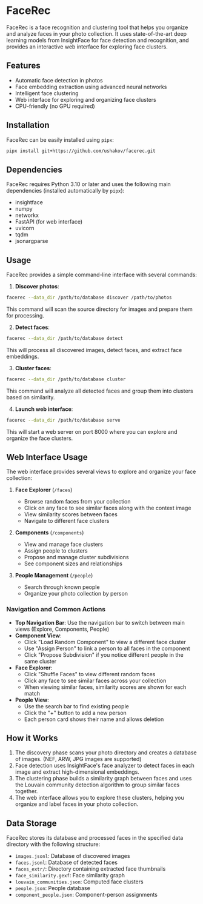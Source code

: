 # FaceRec

FaceRec is a face recognition and clustering tool that helps you organize and analyze faces in your photo collection. It uses state-of-the-art deep learning models from InsightFace for face detection and recognition, and provides an interactive web interface for exploring face clusters.

## Features

- Automatic face detection in photos
- Face embedding extraction using advanced neural networks
- Intelligent face clustering
- Web interface for exploring and organizing face clusters
- CPU-friendly (no GPU required)

## Installation

FaceRec can be easily installed using `pipx`:

```bash
pipx install git+https://github.com/ushakov/facerec.git
```

## Dependencies

FaceRec requires Python 3.10 or later and uses the following main dependencies (installed automatically by `pipx`):
- insightface
- numpy
- networkx
- FastAPI (for web interface)
- uvicorn
- tqdm
- jsonargparse

## Usage

FaceRec provides a simple command-line interface with several commands:

1. **Discover photos**:
```bash
facerec --data_dir /path/to/database discover /path/to/photos
```
This command will scan the source directory for images and prepare them for processing.

2. **Detect faces**:
```bash
facerec --data_dir /path/to/database detect
```
This will process all discovered images, detect faces, and extract face embeddings.

3. **Cluster faces**:
```bash
facerec --data_dir /path/to/database cluster
```
This command will analyze all detected faces and group them into clusters based on similarity.

4. **Launch web interface**:
```bash
facerec --data_dir /path/to/database serve
```
This will start a web server on port 8000 where you can explore and organize the face clusters.

## Web Interface Usage

The web interface provides several views to explore and organize your face collection:

1. **Face Explorer** (`/faces`)
   - Browse random faces from your collection
   - Click on any face to see similar faces along with the context image
   - View similarity scores between faces
   - Navigate to different face clusters

2. **Components** (`/components`)
   - View and manage face clusters
   - Assign people to clusters
   - Propose and manage cluster subdivisions
   - See component sizes and relationships

3. **People Management** (`/people`)
   - Search through known people
   - Organize your photo collection by person

### Navigation and Common Actions

- **Top Navigation Bar**: Use the navigation bar to switch between main views (Explore, Components, People)
- **Component View**:
  - Click "Load Random Component" to view a different face cluster
  - Use "Assign Person" to link a person to all faces in the component
  - Click "Propose Subdivision" if you notice different people in the same cluster
- **Face Explorer**:
  - Click "Shuffle Faces" to view different random faces
  - Click any face to see similar faces across your collection
  - When viewing similar faces, similarity scores are shown for each match
- **People View**:
  - Use the search bar to find existing people
  - Click the "+" button to add a new person
  - Each person card shows their name and allows deletion

## How it Works

1. The discovery phase scans your photo directory and creates a database of images. (NEF, ARW, JPG images are supported)
2. Face detection uses InsightFace's face analyzer to detect faces in each image and extract high-dimensional embeddings.
3. The clustering phase builds a similarity graph between faces and uses the Louvain community detection algorithm to group similar faces together.
4. The web interface allows you to explore these clusters, helping you organize and label faces in your photo collection.

## Data Storage

FaceRec stores its database and processed faces in the specified data directory with the following structure:
- `images.jsonl`: Database of discovered images
- `faces.jsonl`: Database of detected faces
- `faces_extr/`: Directory containing extracted face thumbnails
- `face_similarity.gexf`: Face similarity graph
- `louvain_communities.json`: Computed face clusters
- `people.json`: People database
- `component_people.json`: Component-person assignments

